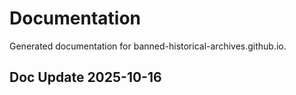# Documentation

Generated documentation for banned-historical-archives.github.io.

## Doc Update 2025-10-16
